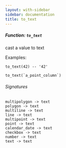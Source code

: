 ```yaml
---
layout: with-sidebar
sidebar: documentation
title: to_text
---
```


##### Function: `to_text`
cast a value to text

  Examples:

    to_text(42) -- '42'

    to_text(`a_point_column`)

###### Signatures
    multipolygon -> text
    polygon -> text
    multiline -> text
    line -> text
    multipoint -> text
    point -> text
    calendar_date -> text
    checkbox -> text
    number -> text
    text -> text

